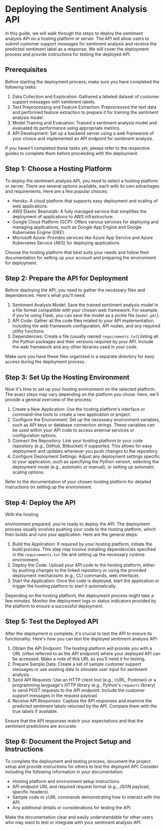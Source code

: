 # Deploying the Sentiment Analysis API

In this guide, we will walk through the steps to deploy the sentiment analysis API on a hosting platform or server. The API will allow users to submit customer support messages for sentiment analysis and receive the predicted sentiment label as a response. We will cover the deployment process and provide instructions for testing the deployed API.

## Prerequisites

Before starting the deployment process, make sure you have completed the following tasks:

1. Data Collection and Exploration: Gathered a labeled dataset of customer support messages with sentiment labels.
2. Text Preprocessing and Feature Extraction: Preprocessed the text data and performed feature extraction to prepare it for training the sentiment analysis model.
3. Model Training and Evaluation: Trained a sentiment analysis model and evaluated its performance using appropriate metrics.
4. API Development: Set up a backend server using a web framework of your choice and implemented an API endpoint for sentiment analysis.

If you haven't completed these tasks yet, please refer to the respective guides to complete them before proceeding with the deployment.

## Step 1: Choose a Hosting Platform

To deploy the sentiment analysis API, you need to select a hosting platform or server. There are several options available, each with its own advantages and requirements. Here are a few popular choices:

- Heroku: A cloud platform that supports easy deployment and scaling of web applications.
- AWS Elastic Beanstalk: A fully managed service that simplifies the deployment of applications to AWS infrastructure.
- Google Cloud Platform (GCP): Offers various services for deploying and managing applications, such as Google App Engine and Google Kubernetes Engine (GKE).
- Microsoft Azure: Provides services like Azure App Service and Azure Kubernetes Service (AKS) for deploying applications.

Choose the hosting platform that best suits your needs and follow their documentation for setting up your account and preparing the environment for deployment.

## Step 2: Prepare the API for Deployment

Before deploying the API, you need to gather the necessary files and dependencies. Here's what you'll need:

1. Sentiment Analysis Model: Save the trained sentiment analysis model in a file format compatible with your chosen web framework. For example, if you're using Flask, you can save the model as a pickle file (`model.pkl`).
2. API Code: Gather all the code files related to your API implementation, including the web framework configuration, API routes, and any required utility functions.
3. Dependencies: Create a file (usually named `requirements.txt`) listing all the Python packages and their versions required by your API. Include the web framework and any other libraries used in your code.

Make sure you have these files organized in a separate directory for easy access during the deployment process.

## Step 3: Set Up the Hosting Environment

Now it's time to set up your hosting environment on the selected platform. The exact steps may vary depending on the platform you chose. Here, we'll provide a general overview of the process:

1. Create a New Application: Use the hosting platform's interface or command-line tools to create a new application or project.
2. Configure the Environment: Set up the necessary environment variables, such as API keys or database connection strings. These variables can be used within your API code to access external services or configuration options.
3. Connect the Repository: Link your hosting platform to your code repository (e.g., GitHub, Bitbucket) if supported. This allows for easy deployment and updates whenever you push changes to the repository.
4. Configure Deployment Settings: Adjust any deployment settings specific to your application, such as specifying the Python version, selecting the deployment mode (e.g., automatic or manual), or setting up automatic scaling options.

Refer to the documentation of your chosen hosting platform for detailed instructions on setting up the environment.

## Step 4: Deploy the API

With the hosting

 environment prepared, you're ready to deploy the API. The deployment process usually involves pushing your code to the hosting platform, which then builds and runs your application. Here are the general steps:

1. Build the Application: If required by your hosting platform, initiate the build process. This step may involve installing dependencies specified in the `requirements.txt` file and setting up the necessary runtime environment.
2. Deploy the Code: Upload your API code to the hosting platform, either by pushing changes to the linked repository or using the provided deployment mechanisms (e.g., CLI commands, web interface).
3. Start the Application: Once the code is deployed, start the application or trigger the hosting platform to start it automatically.

Depending on the hosting platform, the deployment process might take a few minutes. Monitor the deployment logs or status indicators provided by the platform to ensure a successful deployment.

## Step 5: Test the Deployed API

After the deployment is complete, it's crucial to test the API to ensure its functionality. Here's how you can test the deployed sentiment analysis API:

1. Obtain the API Endpoint: The hosting platform will provide you with a URL (often referred to as the API endpoint) where your deployed API can be accessed. Make a note of this URL as you'll need it for testing.
2. Prepare Sample Data: Create a set of sample customer support messages or use existing data to simulate user input for sentiment analysis.
3. Send API Requests: Use an HTTP client tool (e.g., cURL, Postman) or a programming language's HTTP library (e.g., Python's `requests` library) to send POST requests to the API endpoint. Include the customer support messages in the request payload.
4. Receive API Responses: Capture the API responses and examine the predicted sentiment labels returned by the API. Compare them with the true labels if available.

Ensure that the API responses match your expectations and that the sentiment predictions are accurate.

## Step 6: Document the Project Setup and Instructions

To complete the deployment and testing process, document the project setup and provide instructions for others to test the deployed API. Consider including the following information in your documentation:

- Hosting platform and environment setup instructions.
- API endpoint URL and required request format (e.g., JSON payload, specific headers).
- Sample code or cURL commands demonstrating how to interact with the API.
- Any additional details or considerations for testing the API.

Make the documentation clear and easily understandable for other users who may want to test or integrate with your sentiment analysis API.


